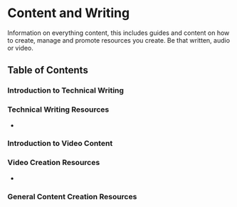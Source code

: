 # Content and Writing
Information on everything content, this includes guides and content on how to create, manage and promote resources you create. Be that written, audio or video.

## Table of Contents

### Introduction to Technical Writing 
### Technical Writing Resources
-

### Introduction to Video Content 
### Video Creation Resources
-

### General Content Creation Resources
